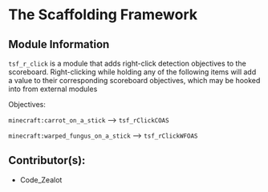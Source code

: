 # The Scaffolding Framework

## Module Information

`tsf_r_click` is a module that adds right-click detection objectives to the scoreboard. Right-clicking while holding any of the following items will add a value to their corresponding scoreboard objectives, which may be hooked into from external modules

Objectives:


`minecraft:carrot_on_a_stick` --> `tsf_rClickCOAS`


`minecraft:warped_fungus_on_a_stick` --> `tsf_rClickWFOAS`

## Contributor(s):
- Code_Zealot
